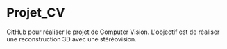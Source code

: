 # Projet_CV
GitHub pour réaliser le projet de Computer Vision. L'objectif est de réaliser une reconstruction 3D avec une stéréovision.


